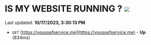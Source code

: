 # IS MY WEBSITE RUNNING ? [![](https://img.shields.io/static/v1?label=Sponsor&message=%E2%9D%A4&logo=GitHub&color=%23fe8e86)](https://github.com/sponsors/<username>)

Last updated: **10/17/2023, 3:30:13 PM**

- `GET` [https://youssefservice.me](https://youssefservice.me) - **Up** (834ms)
